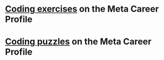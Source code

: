 # [Coding exercises](https://www.metacareers.com/profile/interview_prep_hub/?c=304988765269965) on the Meta Career Profile
# [Coding puzzles](https://www.metacareers.com/profile/coding_puzzles?c=304988765269965) on the Meta Career Profile